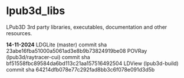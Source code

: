 # lpub3d_libs
LPub3D 3rd party libraries, executables, documentation and other resources.

**14-11-2024**
LDGLite (master) commit sha 23abe16fba51000a5061ad3e8b9b73824919be08
POVRay (lpub3d/raytracer-cui) commit sha bf51558fbc89584da6bd113c21aa157516492504
LDView (lpub3d-build) commit sha 64214dfb078e77c292fad8bb3c6f078e091d3d5b
